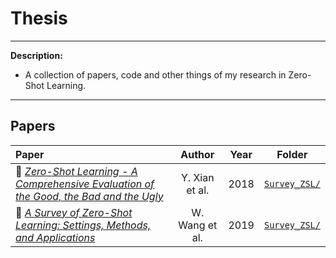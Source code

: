 # Thesis
---
**Description:**
 - A collection of papers, code and other things of my research in Zero-Shot Learning.
 
---
## Papers

Paper | Author | Year | Folder
:--------- | :-------------: | :-------: | :--------:
:link: [*Zero-Shot Learning - A Comprehensive Evaluation of the Good, the Bad and the Ugly*](https://ieeexplore.ieee.org/abstract/document/8413121) | Y. Xian et al. | 2018 | [`Survey_ZSL/`](../blob/master/Survey_ZSL/)
:link: [*A Survey of Zero-Shot Learning: Settings, Methods, and Applications*](http://www.ntulily.org/wp-content/uploads/journal/A_Survey_of_Zero-Shot_Learning_Settings_Methods_and_Applications_accepted.pdf) | W. Wang et al. | 2019 | [`Survey_ZSL/`](../blob/master/Survey_ZSL/)
